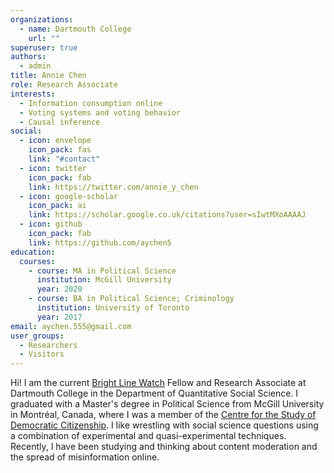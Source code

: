 ```yaml
---
organizations:
  - name: Dartmouth College
    url: ""
superuser: true
authors:
  - admin
title: Annie Chen
role: Research Associate
interests:
  - Information consumption online
  - Voting systems and voting behavior
  - Causal inference
social:
  - icon: envelope
    icon_pack: fas
    link: "#contact"
  - icon: twitter
    icon_pack: fab
    link: https://twitter.com/annie_y_chen
  - icon: google-scholar
    icon_pack: ai
    link: https://scholar.google.co.uk/citations?user=sIwtMXoAAAAJ
  - icon: github
    icon_pack: fab
    link: https://github.com/aychen5
education:
  courses:
    - course: MA in Political Science
      institution: McGill University
      year: 2020
    - course: BA in Political Science; Criminology
      institution: University of Toronto
      year: 2017
email: aychen.555@gmail.com
user_groups:
  - Researchers
  - Visitors
---
```

Hi! I am the current [Bright Line Watch](http://brightlinewatch.org/) Fellow and Research Associate at Dartmouth College in the Department of Quantitative Social Science. I graduated with a Master's degree in Political Science from McGill University in Montréal, Canada, where I was a member of the [Centre for the Study of Democratic Citizenship](https://csdc-cecd.ca/). I like wrestling with social science questions using a combination of experimental and quasi-experimental techniques. Recently, I have been studying and thinking about content moderation and the spread of misinformation online. 















